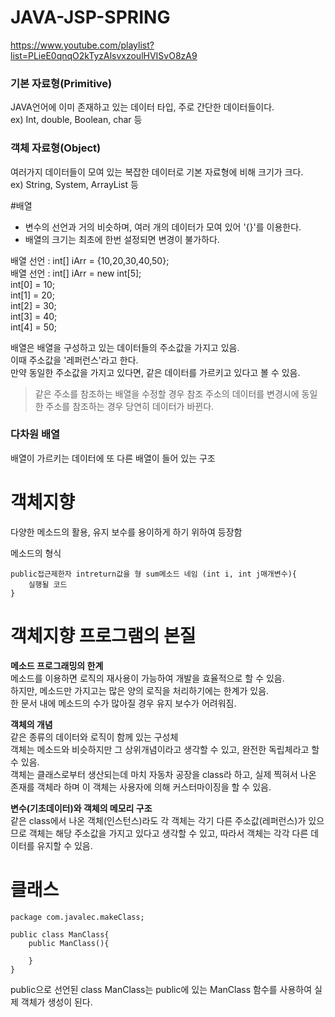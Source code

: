# JAVA-JSP-SPRING
https://www.youtube.com/playlist?list=PLieE0qnqO2kTyzAlsvxzoulHVISvO8zA9

### 기본 자료형(Primitive)
JAVA언어에 이미 존재하고 있는 데이터 타입, 주로 간단한 데이터들이다.  
ex) Int, double, Boolean, char 등  

### 객체 자료형(Object)
여러가지 데이터들이 모여 있는 복잡한 데이터로 기본 자료형에 비해 크기가 크다.  
ex) String, System, ArrayList 등  

#배열
- 변수의 선언과 거의 비슷하며, 여러 개의 데이터가 모여 있어 '{}'를 이용한다.
- 배열의 크기는 최초에 한번 설정되면 변경이 불가하다.  

배열 선언 : int[] iArr = {10,20,30,40,50};  
배열 선언 : int[] iArr = new int[5];  
int[0] = 10;  
int[1] = 20;  
int[2] = 30;  
int[3] = 40;  
int[4] = 50;   

배열은 배열을 구성하고 있는 데이터들의 주소값을 가지고 있음.  
이때 주소값을 '레퍼런스'라고 한다.  
만약 동일한 주소값을 가지고 있다면, 같은 데이터를 가르키고 있다고 볼 수 있음.  
> 같은 주소를 참조하는 배열을 수정할 경우 참조 주소의 데이터를 변경시에 동일한 주소를 참조하는 경우 당연히 데이터가 바뀐다.

### 다차원 배열
배열이 가르키는 데이터에 또 다른 배열이 들어 있는 구조  

# 객체지향
다양한 메소드의 활용, 유지 보수를 용이하게 하기 위하여 등장함  

메소드의 형식
~~~
public접근제한자 intreturn값을 형 sum메소드 네임 (int i, int j매개변수){
    실행될 코드
}
~~~

# 객체지향 프로그램의 본질
**메소드 프로그래밍의 한계**    
메소드를 이용하면 로직의 재사용이 가능하여 개발을 효율적으로 할 수 있음.  
하지만, 메소드만 가지고는 많은 양의 로직을 처리하기에는 한계가 있음.  
한 문서 내에 메소드의 수가 많아질 경우 유지 보수가 어려워짐.  

**객체의 개념**  
같은 종류의 데이터와 로직이 함께 있는 구성체  
객체는 메소드와 비슷하지만 그 상위개념이라고 생각할 수 있고, 완전한 독립체라고 할 수 있음.  
객체는 클래스로부터 생산되는데 마치 자동차 공장을 class라 하고, 실제 찍혀서 나온 존재를 객체라 하며 이 객체는 사용자에 의해 커스터마이징을 할 수 있음.  

**변수(기초데이터)와 객체의 메모리 구조**  
같은 class에서 나온 객체(인스턴스)라도 각 객체는 각기 다른 주소값(레퍼런스)가 있으므로 객체는 해당 주소값을 가지고 있다고 생각할 수 있고, 따라서 객체는 각각 다른 데이터를 유지할 수 있음.  

# 클래스
~~~
package com.javalec.makeClass;

public class ManClass{
    public ManClass(){
        
    }
}
~~~

public으로 선언된 class ManClass는 public에 있는 ManClass 함수를 사용하여 실제 객체가 생성이 된다.